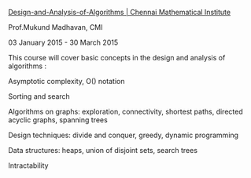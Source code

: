 
[Design-and-Analysis-of-Algorithms | Chennai Mathematical Institute](http://nptel.ac.in/courses/106106131/) 

Prof.Mukund Madhavan, CMI

03 January 2015 - 30 March 2015

This course will cover basic concepts in the design and analysis of algorithms :

Asymptotic complexity, O() notation

Sorting and search

Algorithms on graphs: exploration, connectivity, shortest paths, directed acyclic graphs, spanning trees

Design techniques: divide and conquer, greedy, dynamic programming

Data structures: heaps, union of disjoint sets, search trees

Intractability

